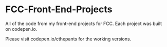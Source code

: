 # FCC-Front-End-Projects
All of the code from my front-end projects for FCC. Each project was built on codepen.io.

Please visit codepen.io/cthepants for the working versions.

